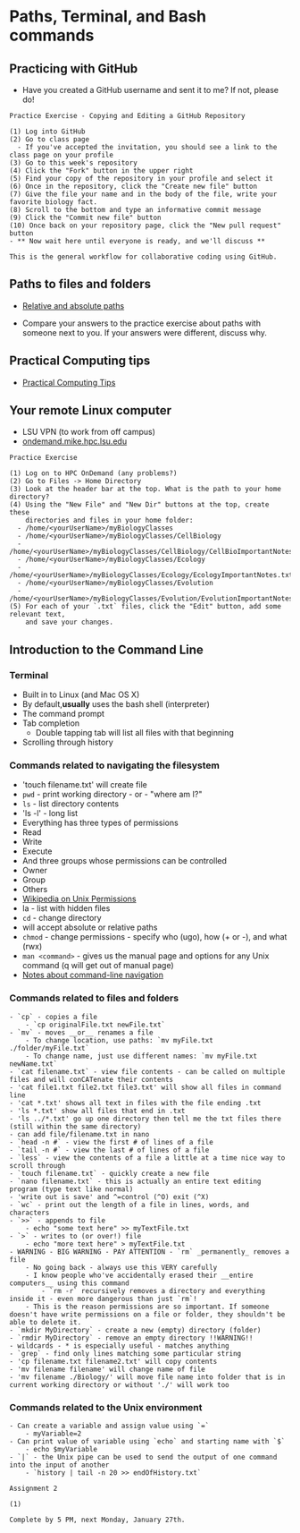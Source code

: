 # Paths, Terminal, and Bash commands

## Practicing with GitHub

- Have you created a GitHub username and sent it to me? If not, please do!

```
Practice Exercise - Copying and Editing a GitHub Repository

(1) Log into GitHub
(2) Go to class page
  - If you've accepted the invitation, you should see a link to the class page on your profile
(3) Go to this week's repository
(4) Click the "Fork" button in the upper right
(5) Find your copy of the repository in your profile and select it
(6) Once in the repository, click the "Create new file" button
(7) Give the file your name and in the body of the file, write your favorite biology fact.
(8) Scroll to the bottom and type an informative commit message
(9) Click the "Commit new file" button
(10) Once back on your repository page, click the "New pull request" button
- ** Now wait here until everyone is ready, and we'll discuss **

This is the general workflow for collaborative coding using GitHub.
```

## Paths to files and folders

- [Relative and absolute paths](https://github.com/IntroToCompBioLSU-Spr20/Intro_Week1/blob/master/Filesystems.md)

- Compare your answers to the practice exercise about paths with someone next to you. If your answers were different, discuss why.

## Practical Computing tips

- [Practical Computing Tips](https://github.com/IntroToCompBioLSU-Spr20/Intro_Week1/blob/master/ComputingTips.md)

## Your remote Linux computer

- LSU VPN (to work from off campus)
- [ondemand.mike.hpc.lsu.edu](https://ondemand.mike.hpc.lsu.edu) 

```
Practice Exercise 

(1) Log on to HPC OnDemand (any problems?)
(2) Go to Files -> Home Directory
(3) Look at the header bar at the top. What is the path to your home directory?
(4) Using the "New File" and "New Dir" buttons at the top, create these 
    directories and files in your home folder:
  - /home/<yourUserName>/myBiologyClasses
  - /home/<yourUserName>/myBiologyClasses/CellBiology
  - /home/<yourUserName>/myBiologyClasses/CellBiology/CellBioImportantNotes.txt
  - /home/<yourUserName>/myBiologyClasses/Ecology
  - /home/<yourUserName>/myBiologyClasses/Ecology/EcologyImportantNotes.txt
  - /home/<yourUserName>/myBiologyClasses/Evolution
  - /home/<yourUserName>/myBiologyClasses/Evolution/EvolutionImportantNotes.txt
(5) For each of your `.txt` files, click the "Edit" button, add some relevant text,
    and save your changes.
```

## Introduction to the Command Line

### Terminal

 - Built in to Linux (and Mac OS X)
 - By default,__usually__ uses the bash shell (interpreter)
 - The command prompt
 - Tab completion
 	- Double tapping tab will list all files with that beginning
 - Scrolling through history
	
### Commands related to navigating the filesystem
 - 'touch filename.txt' will create file  
 - `pwd` - print working directory - or - "where am I?"
 - `ls` - list directory contents
  - 'ls -l' - long list
  - Everything has three types of permissions
   - Read
   - Write
   - Execute
  - And three groups whose permissions can be controlled
   - Owner
   - Group
   - Others
  - [Wikipedia on Unix Permissions](https://en.wikipedia.org/wiki/File_system_permissions#Notation_of_traditional_Unix_permissions)
 - la - list with hidden files
 - `cd` - change directory
  - will accept absolute or relative paths
 - `chmod` - change permissions - specify who (ugo), how (+ or -), and what (rwx)
 - `man <command>` - gives us the manual page and options for any Unix command (q will get out of manual page)
 - [Notes about command-line navigation](https://github.com/IntroToCompBioLSU-Spr20/Shell_Week2/blob/master/CommandLine_Navigating.md)

### Commands related to files and folders
	- `cp` - copies a file
		- `cp originalFile.txt newFile.txt`
	- `mv` - moves __or__ renames a file
		- To change location, use paths: `mv myFile.txt ./folder/myFile.txt`
		- To change name, just use different names: `mv myFile.txt newName.txt`
	- `cat filename.txt` - view file contents - can be called on multiple files and will conCATenate their contents
	- 'cat file1.txt file2.txt file3.txt' will show all files in command line
	- 'cat *.txt' shows all text in files with the file ending .txt
	- 'ls *.txt' show all files that end in .txt
	- 'ls ../*.txt' go up one directory then tell me the txt files there (still within the same directory)
	- can add file/filename.txt in nano
	- `head -n #` - view the first # of lines of a file
	- `tail -n #` - view the last # of lines of a file
	- `less` - view the contents of a file a little at a time nice way to scroll through
	- `touch filename.txt` - quickly create a new file
	- `nano filename.txt` - this is actually an entire text editing program (type text like normal)
	- 'write out is save' and ^=control (^O) exit (^X) 
	- `wc` - print out the length of a file in lines, words, and characters
	- `>>` - appends to file
		- echo "some text here" >> myTextFile.txt
	- `>` - writes to (or over!) file
		- echo "more text here" > myTextFile.txt
	- WARNING - BIG WARNING - PAY ATTENTION - `rm` _permanently_ removes a file
		- No going back - always use this VERY carefully
		- I know people who've accidentally erased their __entire computers__ using this command
			- `rm -r` recursively removes a directory and everything inside it - even more dangerous than just `rm`!
		- This is the reason permissions are so important. If someone doesn't have write permissions on a file or folder, they shouldn't be able to delete it.
	- `mkdir MyDirectory` - create a new (empty) directory (folder)
	- `rmdir MyDirectory` - remove an empty directory !!WARNING!!
	- wildcards - * is especially useful - matches anything
	- `grep` - find only lines matching some particular string
	- 'cp filename.txt filename2.txt' will copy contents
	- 'mv filename filename' will change name of file
	- 'mv filename ./Biology/' will move file name into folder that is in current working directory or without './' will work too

### Commands related to the Unix environment
	- Can create a variable and assign value using `=`
		- myVariable=2
	- Can print value of variable using `echo` and starting name with `$`
		- echo $myVariable
	- `|` - the Unix pipe can be used to send the output of one command into the input of another
		- `history | tail -n 20 >> endOfHistory.txt`


```
Assignment 2

(1) 

Complete by 5 PM, next Monday, January 27th.
```
